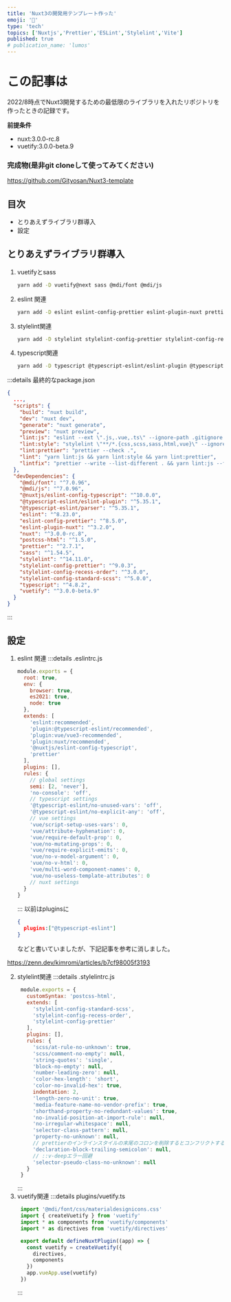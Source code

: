 ```yaml
---
title: 'Nuxt3の開発用テンプレート作った'
emoji: '🩻'
type: 'tech'
topics: ['Nuxtjs','Prettier','ESLint','Stylelint','Vite']
published: true
# publication_name: 'lumos'
---
```


# この記事は
2022/8時点でNuxt3開発するための最低限のライブラリを入れたリポジトリを作ったときの記録です。

**前提条件**
- nuxt:3.0.0-rc.8
- vuetify:3.0.0-beta.9
### 完成物(是非git cloneして使ってみてください)
https://github.com/Gityosan/Nuxt3-template

## 目次
- とりあえずライブラリ群導入
- 設定
## とりあえずライブラリ群導入
1. vuetifyとsass
   ```bash
   yarn add -D vuetify@next sass @mdi/font @mdi/js
   ```
2. eslint 関連
   ```bash
   yarn add -D eslint eslint-config-prettier eslint-plugin-nuxt prettier
   ```
3. stylelint関連
   ```bash
   yarn add -D stylelint stylelint-config-prettier stylelint-config-recess-order　stylelint-config-standard-scss postcss-html
   ```
4. typescript関連
   ```bash
   yarn add -D typescript @typescript-eslint/eslint-plugin @typescript-eslint/parser @nuxtjs/eslint-config-typescript
   ```

:::details 最終的なpackage.json
```json
{
  ...,
  "scripts": {
    "build": "nuxt build",
    "dev": "nuxt dev",
    "generate": "nuxt generate",
    "preview": "nuxt preview",
    "lint:js": "eslint --ext \".js,.vue,.ts\" --ignore-path .gitignore .",
    "lint:style": "stylelint \"**/*.{css,scss,sass,html,vue}\" --ignore-path .gitignore",
    "lint:prettier": "prettier --check .",
    "lint": "yarn lint:js && yarn lint:style && yarn lint:prettier",
    "lintfix": "prettier --write --list-different . && yarn lint:js --fix && yarn lint:style --fix"
  },
  "devDependencies": {
    "@mdi/font": "^7.0.96",
    "@mdi/js": "^7.0.96",
    "@nuxtjs/eslint-config-typescript": "^10.0.0",
    "@typescript-eslint/eslint-plugin": "^5.35.1",
    "@typescript-eslint/parser": "^5.35.1",
    "eslint": "^8.23.0",
    "eslint-config-prettier": "^8.5.0",
    "eslint-plugin-nuxt": "^3.2.0",
    "nuxt": "^3.0.0-rc.8",
    "postcss-html": "^1.5.0",
    "prettier": "^2.7.1",
    "sass": "^1.54.5",
    "stylelint": "^14.11.0",
    "stylelint-config-prettier": "^9.0.3",
    "stylelint-config-recess-order": "^3.0.0",
    "stylelint-config-standard-scss": "^5.0.0",
    "typescript": "^4.8.2",
    "vuetify": "^3.0.0-beta.9"
  }
}
```
:::

## 設定

1. eslint 関連
   :::details .eslintrc.js
    ```javascript
    module.exports = {
      root: true,
      env: {
        browser: true,
        es2021: true,
        node: true
      },
      extends: [
        'eslint:recommended',
        'plugin:@typescript-eslint/recommended',
        'plugin:vue/vue3-recommended',
        'plugin:nuxt/recommended',
        '@nuxtjs/eslint-config-typescript',
        'prettier'
      ],
      plugins: [],
      rules: {
        // global settings
        semi: [2, 'never'],
        'no-console': 'off',
        // typescript settings
        '@typescript-eslint/no-unused-vars': 'off',
        '@typescript-eslint/no-explicit-any': 'off',
        // vue settings
        'vue/script-setup-uses-vars': 0,
        'vue/attribute-hyphenation': 0,
        'vue/require-default-prop': 0,
        'vue/no-mutating-props': 0,
        'vue/require-explicit-emits': 0,
        'vue/no-v-model-argument': 0,
        'vue/no-v-html': 0,
        'vue/multi-word-component-names': 0,
        'vue/no-useless-template-attributes': 0
        // nuxt settings
      }
    }
    ```
    :::
    以前はpluginsに
    ```json
    {
      plugins:["@typescript-eslint"]
    }
    ```
    などと書いていましたが、下記記事を参考に消しました。
    
  https://zenn.dev/kimromi/articles/b7cf98005f3193

2. stylelint関連
   :::details .stylelintrc.js
   ```javascript
    module.exports = {
      customSyntax: 'postcss-html',
      extends: [
        'stylelint-config-standard-scss',
        'stylelint-config-recess-order',
        'stylelint-config-prettier'
      ],
      plugins: [],
      rules: {
        'scss/at-rule-no-unknown': true,
        'scss/comment-no-empty': null,
        'string-quotes': 'single',
        'block-no-empty': null,
        'number-leading-zero': null,
        'color-hex-length': 'short',
        'color-no-invalid-hex': true,
        indentation: 2,
        'length-zero-no-unit': true,
        'media-feature-name-no-vendor-prefix': true,
        'shorthand-property-no-redundant-values': true,
        'no-invalid-position-at-import-rule': null,
        'no-irregular-whitespace': null,
        'selector-class-pattern': null,
        'property-no-unknown': null,
        // prettierのインラインスタイルの末尾のコロンを削除するとコンフリクトするため、回避設定
        'declaration-block-trailing-semicolon': null,
        // ::v-deepエラー回避
        'selector-pseudo-class-no-unknown': null
      }
    }
   ```
   :::
3. vuetify関連
   :::details plugins/vuetify.ts
   ```javascript
    import '@mdi/font/css/materialdesignicons.css'
    import { createVuetify } from 'vuetify'
    import * as components from 'vuetify/components'
    import * as directives from 'vuetify/directives'

    export default defineNuxtPlugin((app) => {
      const vuetify = createVuetify({
        directives,
        components
      })
      app.vueApp.use(vuetify)
    })
   ```
   :::
